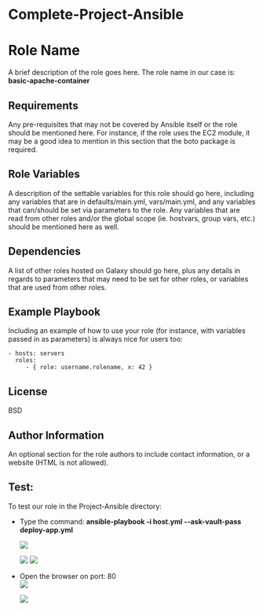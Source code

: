 # Complete-Project-Ansible
Role Name
=========

A brief description of the role goes here.
The role name in our case is: **basic-apache-container**

Requirements
------------

Any pre-requisites that may not be covered by Ansible itself or the role should be mentioned here. For instance, if the role uses the EC2 module, it may be a good idea to mention in this section that the boto package is required.

Role Variables
--------------

A description of the settable variables for this role should go here, including any variables that are in defaults/main.yml, vars/main.yml, and any variables that can/should be set via parameters to the role. Any variables that are read from other roles and/or the global scope (ie. hostvars, group vars, etc.) should be mentioned here as well.

Dependencies
------------

A list of other roles hosted on Galaxy should go here, plus any details in regards to parameters that may need to be set for other roles, or variables that are used from other roles.

Example Playbook
----------------

Including an example of how to use your role (for instance, with variables passed in as parameters) is always nice for users too:

    - hosts: servers
      roles:
         - { role: username.rolename, x: 42 }

License
-------

BSD

Author Information
------------------

An optional section for the role authors to include contact information, or a website (HTML is not allowed).		

## Test:

To test our role in the Project-Ansible directory:

- Type the command:
**ansible-playbook -i host.yml --ask-vault-pass deploy-app.yml**

	**![](https://lh4.googleusercontent.com/PjXL6Qieg94udt3rW4IfAqhDA52X-kiHGPElFwlZG94ppSCVSJyr_dDVGJaMUmFw-0_WtK068vBn7FKpKfB15vyZTafo-I8_qzVC9wL5vjYaP6YyoA3wYiO_slaFKhh3_2ypukcDMnWDiCOypztbkQN0bHHBVSDKE2eWweZOfpqk1IwLLrhzD2j6YHhVug)**

  **![](https://lh6.googleusercontent.com/ooMIr8Fbgz9o9PVR8n5c6HCIf2ZHSjzDxhY5HyCtehKRs6hRqsXSfVZX1-5asyrYBSdRkwuzJ0qHOo34EdHSTfCwtMr9QLuhN5YO2pgGTppX-IQm9bE-toAjk0W89USIaroji9PYzyp5NFdQiUut84P1ykNakr6qWdC5JHFE7QEzEsuWhxfG3_jkKyekjg)**
**![](https://lh4.googleusercontent.com/An1fzGBfuSEX_7VrWrWWxBV2RN9JnVULEWgZaUEQe0eXqEAlO90nDX9TfrjoUt3yXaCPoP92lOTr9ujP8eHy7NCQpGbhZDfzPv6LXu6IEXxyS0KCHWi8gR8CqupzExOnC5UJ1ik3ltuu7uPzlOi25TCG9ZMTAV0aDEmkthQmYhn0TnA8wH5W0qkXIlk42A)**

- Open the browser on port: 80																																																																																																					
**![](https://lh3.googleusercontent.com/Ic4o7WXsJW2jEBd-EOAMkZKZbkWw75VxIiLGNYfVIpvAdEkjhBUcH0sQrR27p57VGI9BhWlrWo6NWKRtO0vS0IeSY35P-XHeoa0a3HgLUupMOSngVK06Gk5ckgQeUKHjw7YEjxdIQPfcnbv-46_svsogNq3iS86iA7UGaj0bTNCqRNETyVeCMOyP4vicPQ)**

  **![](https://lh6.googleusercontent.com/1jFNR5IlhHBXzPhcea_SsmRWi7iQUSY7IUEvHqSi2w4sUEj8C9utCz8U5xU57lrXPH6_ID5BzSjZiSdoH4sAqgjegx5FnNzboL-ydS4wri8b1e3jEqM30LcxXEG8SyIjf7-KztRSNXLCWKhn-LNlTaabp-QALa9Qf7_fYrgxMxmpWiWQTqKaeYPB-mPH9g)**
